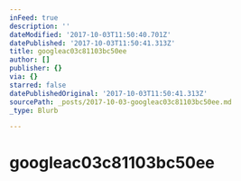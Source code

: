 ```yaml
---
inFeed: true
description: ''
dateModified: '2017-10-03T11:50:40.701Z'
datePublished: '2017-10-03T11:50:41.313Z'
title: googleac03c81103bc50ee
author: []
publisher: {}
via: {}
starred: false
datePublishedOriginal: '2017-10-03T11:50:41.313Z'
sourcePath: _posts/2017-10-03-googleac03c81103bc50ee.md
_type: Blurb

---
```

# googleac03c81103bc50ee